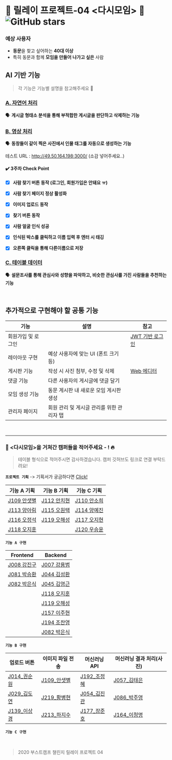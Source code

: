 # 🏫 릴레이 프로젝트-04 <다시모임> 🏫 ![GitHub stars](https://img.shields.io/github/stars/boostcamp-2020/relay_04) 

### 예상 사용자
- **동문**을 찾고 싶어하는 **40대 이상**
- 특히 동문과 함께 **모임을 만들어 나가고 싶은** 사람


## AI 기반 기능
> 각 기능은 기능별 설명을 참고해주세요 🙌

### [A. 자연어 처리](https://github.com/boostcamp-2020/relay_04/blob/master/planning/Feature_A.md)
🗣 **게시글 형태소 분석을 통해 부적합한 게시글을 판단하고 삭제하는 기능**



### [B. 영상 처리](https://github.com/boostcamp-2020/relay_04/blob/master/planning/Feature_B.md)
🗣 **동창들이 같이 찍은 사진에서 인물 태그를 자동으로 생성하는 기능**

테스트 URL : http://49.50.164.198:3000/
(소감 넣어주세요..)

#### :heavy_check_mark: 3주차 Check Point

- [x] **사람 찾기 버튼 동작 (로그인, 회원가입은 안돼요 ㅠ)**
- [x] **사람 찾기 페이지 정상 활성화**
- [x] **이미지 업로드 동작**
- [x] **찾기 버튼 동작**
- [x] **사람 얼굴 인식 성공**
- [x] **인식된 박스를 클릭하고 이름 입력 후 엔터 시 태깅**
- [x] **오른쪽 클릭을 통해 다른이름으로 저장**
    
                                     
### [C. 테이블 데이터](https://github.com/boostcamp-2020/relay_04/blob/master/planning/Feature_C.md)
🗣 **설문조사를 통해 관심사와 성향을 파악하고, 비슷한 관심사를 가진 사람들을 추천하는 기능**

<br>

## 추가적으로 구현해야 할 공통 기능

기능 | 설명 | 참고
--- | --- | ---
회원가입 및 로그인 |  | [JWT 기반 로그인](https://sanghaklee.tistory.com/47)
레이아웃 구현 | 예상 사용자에 맞는 UI (폰트 크기 등) | 
게시판 기능 | 작성 시 사진 첨부, 수정 및 삭제 | [Web 에디터](http://blog.naver.com/PostView.nhn?blogId=psj9102&logNo=221560331178&categoryNo=27&parentCategoryNo=0&viewDate=&currentPage=1&postListTopCurrentPage=1&from=postView)
댓글 기능 | 다른 사용자의 게시글에 댓글 달기 |
모임 생성 기능 | 동문 게시판 내 새로운 모임 게시판 생성 |
관리자 페이지 | 회원 관리 및 게시글 관리를 위한 관리자 탭 |

<br>

---

### 👥 <다시모임>을 거쳐간 캠퍼들을 적어주세요 - ! 🔥
> 테이블 형식으로 적어주시면 감사하겠습니다. 캠퍼 깃허브도 링크로 연결 부탁드려요!

**`프로젝트 기획`** -> 기획서가 궁금하다면 [Click!](https://github.com/boostcamp-2020/relay_04/blob/master/planning/Meeting_Log.md)

기능 A 기획 | 기능 B 기획 | 기능 C 기획
--- | --- | --- |
[J109 안샛별](https://github.com/sbyeol3) | [J112 안치현](https://github.com/enhakkore) | [J110 안소희](https://github.com/ahnsoheee)
[J113 양아림](https://github.com/ahrimy) | [J115 오원택](https://github.com/dotaku1992) | [J114 양예진](https://github.com/yejineee)
[J116 오정석](https://github.com/o-star) | [J119 오해성](https://github.com/ohsolution) | [J117 오지현](https://github.com/joh16)
[J118 오지훈](https://github.com/hoo00nn) | | [J120 우승윤](https://github.com/woosy0308)

**`기능 A 구현`**

| Frontend    | Backend     |
| ----------- | ----------- |
| [J008 강진구](https://github.com/xortm854) | [J007 강용범](https://github.com/icandoa) |
| [J081 박승환](https://github.com/rolled-potatoes) | [J044 김성환](https://github.com/shkillo) |
| [J082 박은식](https://github.com/qkrdmstlr3) | [J045 김영근](https://github.com/lacomaco) |
|             | [J118 오지훈](https://github.com/hoo00nn) |
|             | [J119 오해성](https://github.com/ohsolution) |
|             | [J157 이주현](https://github.com/JuHyeon-Lee) |
|             | [J194 조찬영](https://github.com/cyjo9603) |
|             | [J082 박은식](https://github.com/qkrdmstlr3) |

**`기능 B 구현`**

| 업로드 버튼                                   | 이미지 파일 전송                            | 머신러닝 API                                      | 머신러닝 결과 처리(사진)                         |
| --------------------------------------------- | ------------------------------------------- | ------------------------------------------------- | ------------------------------------------------ |
| [J014_권순원](https://github.com/grap3fruit/) | [J109_안샛별](https://github.com/sbyeol3)   | [J192_조정혜](https://github.com/Jeonghae10)      | [J057_김태은](https://github.com/taenykim)       |
| [J029_김도연](https://github.com/do02reen24)  | [J219_황병현](https://github.com/qudgus21)  | [J054_김진관](https://github.com/kkole3897)       | [J086_박주영](https://github.com/juyoungpark718) |
| [J139_이상경](https://github.com/sang-gyeong) | [J213_하지수](https://github.com/JeesooHaa) | [J177_장준호](https://gist.github.com/CHANGJUNHO) | [J164_이청명](https://github.com/chmylee)        |

**`기능 C 구현`**

<br>

>  2020 부스트캠프 챌린지 릴레이 프로젝트 04
